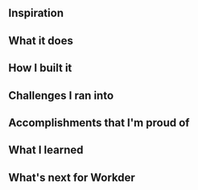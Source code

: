## Inspiration

## What it does

## How I built it

## Challenges I ran into

## Accomplishments that I'm proud of

## What I learned

## What's next for Workder
